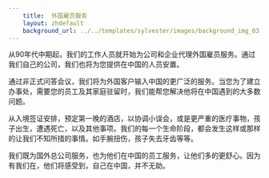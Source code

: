 ```yaml
---
    title:  外国雇员服务 
    layout: zhdefault
    background_url: ../../templates/sylvester/images/background_img_03.jpg
---
```

从90年代中期起，我们的工作人员就开始为公司和企业代理外国雇员服务。通过我们自己的公司，我们也将为您提供在中国的人员安置。

通过非正式问答会议，我们将为外国客户输入中国的更广泛的服务。当您为了建立办事处，需要您的员工及其家庭驻留时，我们能帮您解决他将在中国遇到的大多数问题。

从入境签证安排，预定第一晚的酒店，以协调小误会，或是更严重的医疗事物，孩子出生，遭遇死亡，以及其他事项。我们的每一个生命阶段，都会发生这样或那样的让我们不知所措的事情。如手腕扭伤，孩子失去牙齿等等。

我们既为国外总公司服务，也为他们在中国的员工服务，让他们多的更舒心。因为有我们在，他们将感受到，自己在中国，并不无助。

